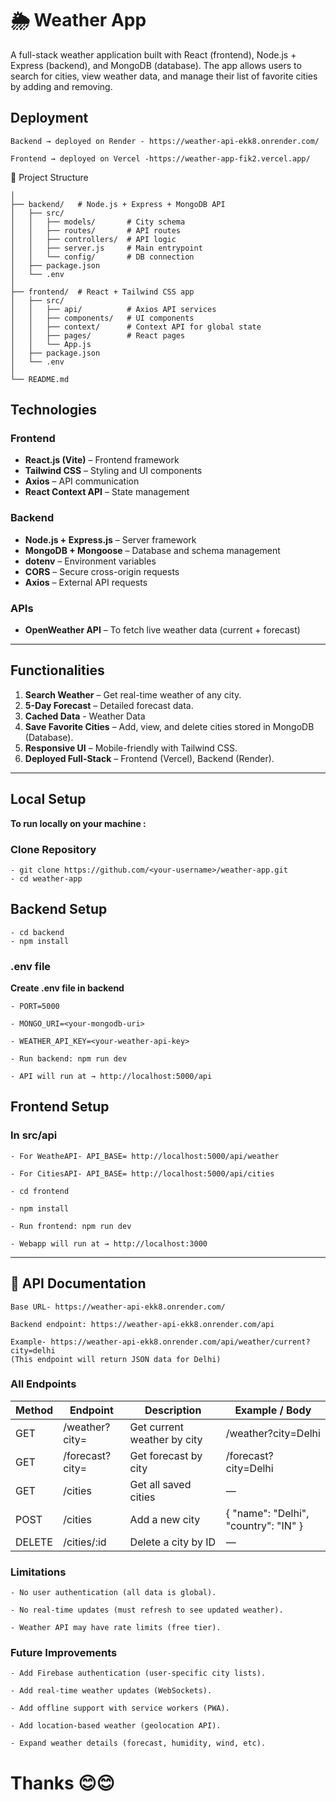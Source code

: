 # 🌦️ Weather App

A full-stack weather application built with React (frontend), Node.js + Express (backend), and MongoDB (database). The app allows users to search for cities, view weather data, and manage their list of favorite cities by adding and removing.

##  Deployment
```
Backend → deployed on Render - https://weather-api-ekk8.onrender.com/

Frontend → deployed on Vercel -https://weather-app-fik2.vercel.app/
```


📂 Project Structure

```weather-app/
│
├── backend/   # Node.js + Express + MongoDB API
│   ├── src/
│   │   ├── models/       # City schema
│   │   ├── routes/       # API routes
│   │   ├── controllers/  # API logic
│   │   ├── server.js     # Main entrypoint
│   │   └── config/       # DB connection
│   ├── package.json
│   └── .env
│
├── frontend/  # React + Tailwind CSS app
│   ├── src/
│   │   ├── api/          # Axios API services
│   │   ├── components/   # UI components
│   │   ├── context/      # Context API for global state
│   │   ├── pages/        # React pages
│   │   └── App.js
│   ├── package.json
│   └── .env
│
└── README.md
```
##  Technologies

### **Frontend**
- **React.js (Vite)** – Frontend framework  
- **Tailwind CSS** – Styling and UI components  
- **Axios** – API communication  
- **React Context API** – State management  

### **Backend**
- **Node.js + Express.js** – Server framework
- **MongoDB + Mongoose** – Database and schema management  
- **dotenv** – Environment variables  
- **CORS** – Secure cross-origin requests  
- **Axios** – External API requests  

### **APIs**
- **OpenWeather API** – To fetch live weather data (current + forecast)

---

## Functionalities

1. **Search Weather** – Get real-time weather of any city.  
2. **5-Day Forecast** – Detailed forecast data.
3. **Cached Data** - Weather Data
4. **Save Favorite Cities** – Add, view, and delete cities stored in MongoDB (Database).  
5. **Responsive UI** – Mobile-friendly with Tailwind CSS.  
6. **Deployed Full-Stack** – Frontend (Vercel), Backend (Render).  

---

## Local Setup
**To run locally on your machine :**
### Clone Repository
```
- git clone https://github.com/<your-username>/weather-app.git
- cd weather-app
```

## Backend Setup

```
- cd backend
- npm install
```
### .env file
**Create .env file in backend**
```
- PORT=5000

- MONGO_URI=<your-mongodb-uri>

- WEATHER_API_KEY=<your-weather-api-key>
```
```
- Run backend: npm run dev

- API will run at → http://localhost:5000/api
```

## Frontend Setup
### In src/api
```
- For WeatheAPI- API_BASE= http://localhost:5000/api/weather

- For CitiesAPI- API_BASE= http://localhost:5000/api/cities
```

```
- cd frontend

- npm install
```

```
- Run frontend: npm run dev

- Webapp will run at → http://localhost:3000
```
---

## 📑 API Documentation

```
Base URL- https://weather-api-ekk8.onrender.com/

Backend endpoint: https://weather-api-ekk8.onrender.com/api

Example- https://weather-api-ekk8.onrender.com/api/weather/current?city=delhi
(This endpoint will return JSON data for Delhi)
```

### All Endpoints

| Method | Endpoint        | Description                | Example / Body                        |
|--------|-----------------|----------------------------|---------------------------------------|
| GET    | /weather?city=  | Get current weather by city | /weather?city=Delhi                   |
| GET    | /forecast?city= | Get forecast by city        | /forecast?city=Delhi                  |
| GET    | /cities         | Get all saved cities        | —                                     |
| POST   | /cities         | Add a new city              | { "name": "Delhi", "country": "IN" }  |
| DELETE | /cities/:id     | Delete a city by ID         | —                                     |                |   |








### Limitations
```
- No user authentication (all data is global).

- No real-time updates (must refresh to see updated weather).

- Weather API may have rate limits (free tier).
```


### Future Improvements
```
- Add Firebase authentication (user-specific city lists).

- Add real-time weather updates (WebSockets).

- Add offline support with service workers (PWA).

- Add location-based weather (geolocation API).

- Expand weather details (forecast, humidity, wind, etc).
```

# Thanks 😊😊